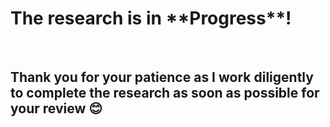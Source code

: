 <h1> The research is in **Progress**! </h1>
<br>
<h2> Thank you for your patience as I work diligently to complete the research as soon as possible for your review 😊 </h2>
